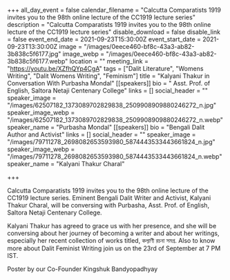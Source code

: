 +++
all_day_event = false
calendar_filename = "Calcutta Comparatists 1919 invites you to the 98th online lecture of the CC1919 lecture series"
description = "Calcutta Comparatists 1919 invites you to the 98th online lecture of the CC1919 lecture series"
disable_download = false
disable_link = false
event_end_date = 2021-09-23T15:30:00Z
event_start_date = 2021-09-23T13:30:00Z
image = "/images/0eece460-bf8c-43a3-ab82-3b838c5f6177.jpg"
image_webp = "/images/0eece460-bf8c-43a3-ab82-3b838c5f6177.webp"
location = ""
meeting_link = "https://youtu.be/XZfhQYp4CgA"
tags = ["Dalit Literature", "Womens Writing", "Dalit Womens Writing", "Feminism"]
title = "Kalyani Thakur in Conversation With Purbasha Mondal"
[[speakers]]
bio = " Asst. Prof. of English, Saltora Netaji Centenary College"
links = []
social_header = ""
speaker_image = "/images/62507182_1373089702829838_2509908909880246272_n.jpg"
speaker_image_webp = "/images/62507182_1373089702829838_2509908909880246272_n.webp"
speaker_name = "Purbasha Mondal"
[[speakers]]
bio = "Bengali Dalit Author and Activist"
links = []
social_header = ""
speaker_image = "/images/79711278_2698082653593980_5874443533443661824_n.jpg"
speaker_image_webp = "/images/79711278_2698082653593980_5874443533443661824_n.webp"
speaker_name = "Kalyani Thakur Charal"

+++

Calcutta Comparatists 1919 invites you to the 98th online lecture of the CC1919 lecture series. Eminent Bengali Dalit Writer and Activist, Kalyani Thakur Charal, will be conversing with Purbasha, Asst. Prof. of English, Saltora Netaji Centenary College.  
  
Kalyani Thakur has agreed to grace us with her presence, and she will be conversing about her journey of becoming a writer and about her writings, especially her recent collection of works titled, কল্যাণী রচনা সমগ্র. Also to know more about Dalit Feminist Writing join us on the 23rd of September at 7 PM IST.  
  
Poster by our Co-Founder Kingshuk Bandyopadhyay 